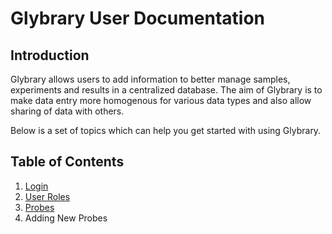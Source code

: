 # Glybrary User Documentation

## Introduction
Glybrary allows users to add information to better manage samples, experiments and results in a centralized database.
The aim of Glybrary is to make data entry more homogenous for various data types and also allow sharing of data with others.

Below is a set of topics which can help you get started with using Glybrary.

## Table of Contents
1. [Login](./guides/Login.md)
2. [User Roles](./guides/UserRoles.md)
3. [Probes](./guides/Probes.md)
4. Adding New Probes
